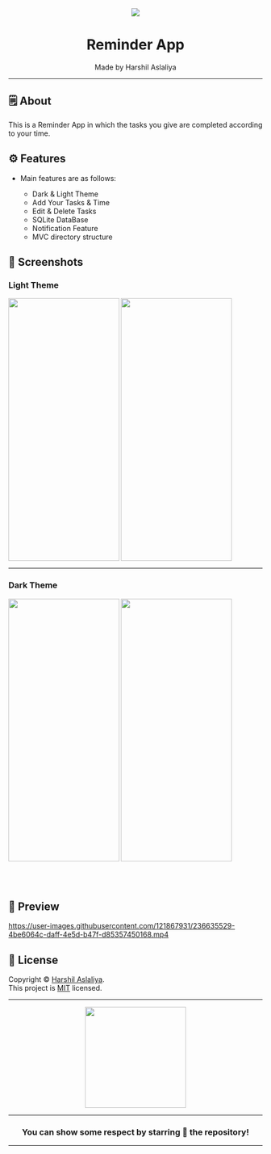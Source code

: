 <div align="center">

<img src="https://user-images.githubusercontent.com/121867931/236630722-ef7ad929-5f96-4ae6-a26c-3078a041c19c.png">

# **Reminder App**
Made by Harshil Aslaliya

---

</div>



## 🗒 About

This is a Reminder App in which the tasks you give are completed according to your time.

## ⚙️ Features

- Main features are as follows:

    - Dark & Light Theme
    - Add Your Tasks & Time
    - Edit & Delete Tasks
    - SQLite DataBase
    - Notification Feature
    - MVC directory structure
    
## 📲 Screenshots

### Light Theme
<img align="left" src="https://user-images.githubusercontent.com/121867931/236635416-4b857147-0fd6-4122-ab66-7214ed25aa25.jpeg" width="220px" height="520px">
<img src="https://user-images.githubusercontent.com/121867931/236635423-1c663108-316a-470f-94ad-ce15668e8eba.jpeg" width="220px" height="520px">

---

### Dark Theme
<img align="left" src="https://user-images.githubusercontent.com/121867931/236635444-52a0c789-1e34-4f53-8d99-f172a434dad8.jpeg" width="220px" height="520px">
<img src="https://user-images.githubusercontent.com/121867931/236635468-4bcedde7-2950-471b-8103-c432fb58eb00.jpeg" width="220px" height="520px">

<br><br>

## 📲 Preview

https://user-images.githubusercontent.com/121867931/236635529-4be6064c-daff-4e5d-b47f-d85357450168.mp4

## 📝 License

Copyright © [Harshil Aslaliya](https://github.com/HarshilAslaliya). <br>
This project is [MIT](LICENCE.md) licensed.

---
<div align="center">

<img src="https://user-images.githubusercontent.com/121867931/236630724-6e9bdfd4-6dab-4778-b317-b39723b69740.png" width="200px" height="200px">

  
---
### You can show some respect by starring 🌟 the repository!
---

</div>
